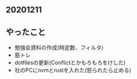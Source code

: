 ## 20201211

## やったこと
* 勉強会資料の作成(時定数、フィルタ)
* 筋トレ
* dotfilesの更新(Conflictとかもろもろをけした)
* 社のPCにnvmとrustを入れた(怒られたら止める)
